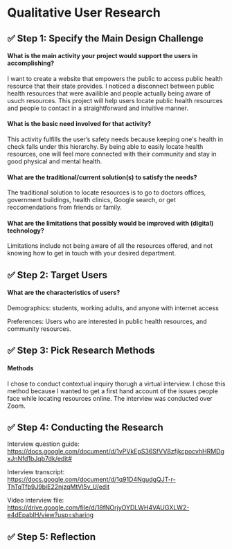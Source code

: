 # Qualitative User Research

## ✅ Step 1: Specify the Main Design Challenge

#### What is the main activity your project would support the users in accomplishing?

I want to create a website that empowers the public to access public health resource that their state provides. I noticed a disconnect between public health resources that were availible and people actually being aware of usuch resources. This project will help users locate public health resources and people to contact in a straightforward and intuitive manner.  

#### What is the basic need involved for that activity?

This activity fulfills the user’s safety needs because keeping one's health in check falls under this hierarchy. By being able to easily locate health resources, one will feel more connected with their community and stay in good physical and mental health.  

#### What are the traditional/current solution(s) to satisfy the needs?

The traditional solution to locate resources is to go to doctors offices, government buildings, health clinics, Google search, or get reccomendations from friends or family. 

#### What are the limitations that possibly would be improved with (digital) technology?

Limitations include not being aware of all the resources offered, and not knowing how to get in touch with your desired department.  

## ✅ Step 2: Target Users 

#### What are the characteristics of users?

Demographics: students, working adults, and anyone with internet access

Preferences: Users who are interested in public health resources, and community resources. 

## ✅ Step 3: Pick Research Methods

#### Methods

I chose to conduct contextual inquiry thorugh a virtual interview. I chose this method because I wanted to get a first hand account of the issues people face while locating resources online. The interview was conducted over Zoom.  

## ✅ Step 4: Conducting the Research

Interview question guide: https://docs.google.com/document/d/1vPVkEpS36SfVV8zfjkcpocvhHRMDgxJnNfd1bJqb7dk/edit#

Interview transcript: https://docs.google.com/document/d/1q91D4NgudgQJT-r-ThTqTfb9J9biE22njzqMtVl5v_U/edit

Video interview file: https://drive.google.com/file/d/18fNOrjyOYDLWH4VAUGXLW2-e4dEpabIH/view?usp=sharing

## ✅ Step 5: Reflection
